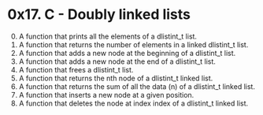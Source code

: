 # 0x17. C - Doubly linked lists

0. A function that prints all the elements of a dlistint_t list.
1. A function that returns the number of elements in a linked dlistint_t list.
2. A function that adds a new node at the beginning of a dlistint_t list.
3. A function that adds a new node at the end of a dlistint_t list.
4. A function that frees a dlistint_t list.
5. A function that returns the nth node of a dlistint_t linked list.
6. A function that returns the sum of all the data (n) of a dlistint_t linked list.
7. A function that inserts a new node at a given position.
8. A function that deletes the node at index index of a dlistint_t linked list.
